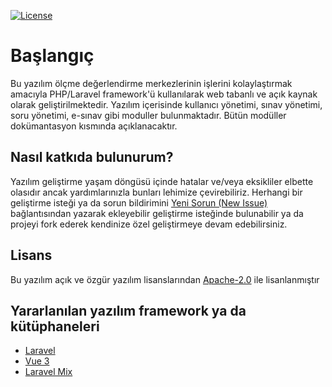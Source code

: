 [![License](https://img.shields.io/badge/License-Apache%202.0-blue.svg)](https://opensource.org/licenses/Apache-2.0)

# Başlangıç

Bu yazılım ölçme değerlendirme merkezlerinin işlerini kolaylaştırmak amacıyla PHP/Laravel framework'ü kullanılarak web tabanlı ve açık kaynak olarak geliştirilmektedir. Yazılım içerisinde kullanıcı yönetimi, sınav yönetimi, soru yönetimi, e-sınav gibi moduller bulunmaktadır. Bütün modüller dokümantasyon kısmında açıklanacaktır.

## Nasıl katkıda bulunurum?

Yazılım geliştirme yaşam döngüsü içinde hatalar ve/veya eksikliler elbette olasıdır ancak yardımlarınızla bunları lehimize çevirebiliriz. Herhangi bir geliştirme isteği ya da sorun bildirimini [Yeni Sorun \(New Issue\)](https://github.com/MersinODM/LimonODS/issues/new) bağlantısından yazarak ekleyebilir geliştirme isteğinde bulunabilir ya da projeyi fork ederek kendinize özel geliştirmeye devam edebilirsiniz.

## Lisans

Bu yazılım açık ve özgür yazılım lisanslarından [Apache-2.0](https://opensource.org/licenses/Apache-2.0) ile lisanlanmıştır

## Yararlanılan yazılım framework ya da kütüphaneleri

* [Laravel](https://laravel.com/)
* [Vue 3](https://v3.vuejs.org/)
* [Laravel Mix](https://laravel-mix.com/)
